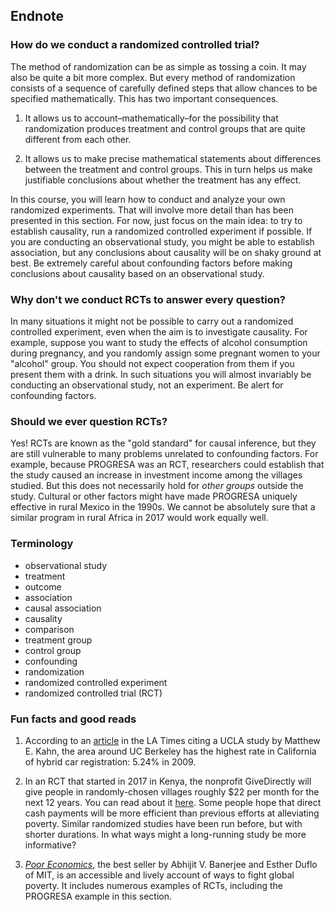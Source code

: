 Endnote
-------

### How do we conduct a randomized controlled trial?

The method of randomization can be as simple as tossing a coin. It may also be
quite a bit more complex. But every method of randomization consists of a
sequence of carefully defined steps that allow chances to be specified
mathematically. This has two important consequences.

1. It allows us to account–mathematically–for the possibility that randomization
   produces treatment and control groups that are quite different from each
   other.

2. It allows us to make precise mathematical statements about differences
   between the treatment and control groups. This in turn helps us make
   justifiable conclusions about whether the treatment has any effect.

In this course, you will learn how to conduct and analyze your own randomized
experiments. That will involve more detail than has been presented in this
section. For now, just focus on the main idea: to try to establish causality,
run a randomized controlled experiment if possible. If you are conducting an
observational study, you might be able to establish association, but any
conclusions about causality will be on shaky ground at best.  Be extremely
careful about confounding factors before making conclusions about causality
based on an observational study.

### Why don't we conduct RCTs to answer every question?
In many situations it might not be possible to carry out a randomized controlled
experiment, even when the aim is to investigate causality. For example, suppose
you want to study the effects of alcohol consumption during pregnancy, and you
randomly assign some pregnant women to your "alcohol" group. You should not
expect cooperation from them if you present them with a drink. In such
situations you will almost invariably be conducting an observational study, not
an experiment. Be alert for confounding factors.

### Should we ever question RCTs?
Yes!  RCTs are known as the "gold standard" for causal inference, but they are still
vulnerable to many problems unrelated to confounding factors.  For example,
because PROGRESA was an RCT, researchers could establish that the study caused an
increase in investment income among the villages studied.  But this does not
necessarily hold for *other groups* outside the study.  Cultural or other factors
might have made PROGRESA uniquely effective in rural Mexico in the 1990s.  We
cannot be absolutely sure that a similar program in rural Africa in 2017 would
work equally well.

### Terminology

* observational study
* treatment
* outcome
* association
* causal association
* causality
* comparison
* treatment group
* control group
* confounding
* randomization
* randomized controlled experiment
* randomized controlled trial (RCT)

### Fun facts and good reads

1. According to an
   [article](http://latimesblogs.latimes.com/money_co/2009/03/berkeley-hybrid-capital-of-california.html)
   in the LA Times citing a UCLA study by Matthew E. Kahn, the area around 
   UC Berkeley has the highest rate in California of hybrid car registration:
   5.24% in 2009.

2. In an RCT that started in 2017 in Kenya, the nonprofit GiveDirectly will give people
   in randomly-chosen villages roughly $22 per month for the next 12 years.
   You can read about it [here](https://www.vox.com/policy-and-politics/2017/3/6/14007230/kenya-basic-income-givedirectly-experiment-village).  Some people hope that direct cash payments will be more efficient
   than previous efforts at alleviating poverty.  Similar randomized studies have
   been run before, but with shorter durations.  In what ways might a long-running study
   be more informative?

3. [*Poor Economics*](http://www.pooreconomics.com), the best seller by Abhijit V.
   Banerjee and Esther Duflo of MIT, is an accessible and lively account of ways to
   fight global poverty. It includes numerous examples of RCTs, including the
   PROGRESA example in this section.
